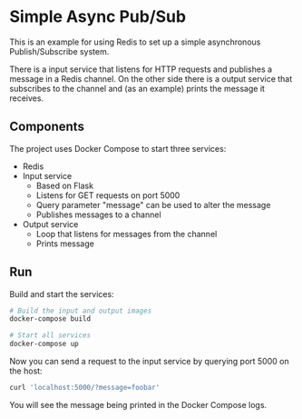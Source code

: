 # Simple Async Pub/Sub

This is an example for using Redis to set up a simple asynchronous
Publish/Subscribe system.

There is a input service that listens for HTTP requests and publishes
a message in a Redis channel. On the other side there is a output service
that subscribes to the channel and (as an example) prints the message
it receives.

## Components

The project uses Docker Compose to start three services:

- Redis
- Input service
  - Based on Flask
  - Listens for GET requests on port 5000
  - Query parameter "message" can be used to alter the message
  - Publishes messages to a channel
- Output service
  - Loop that listens for messages from the channel
  - Prints message

## Run

Build and start the services:

```bash
# Build the input and output images
docker-compose build

# Start all services
docker-compose up
```

Now you can send a request to the input service by querying port 5000 on the
host:

```bash
curl 'localhost:5000/?message=foobar'
```

You will see the message being printed in the Docker Compose logs.
